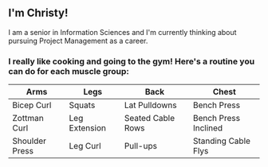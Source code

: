 ## I'm Christy!

I am a senior in Information Sciences and I'm currently thinking about pursuing Project Management as a career.


### I really like cooking and going to the gym! Here's a routine you can do for each muscle group:

| **Arms** | **Legs** | **Back** | **Chest**  |
|---|---|---|---|
| Bicep Curl | Squats | Lat Pulldowns | Bench Press |
| Zottman Curl | Leg Extension | Seated Cable Rows | Bench Press Inclined |
| Shoulder Press | Leg Curl | Pull-ups | Standing Cable Flys | Standing Cable Flys | 

